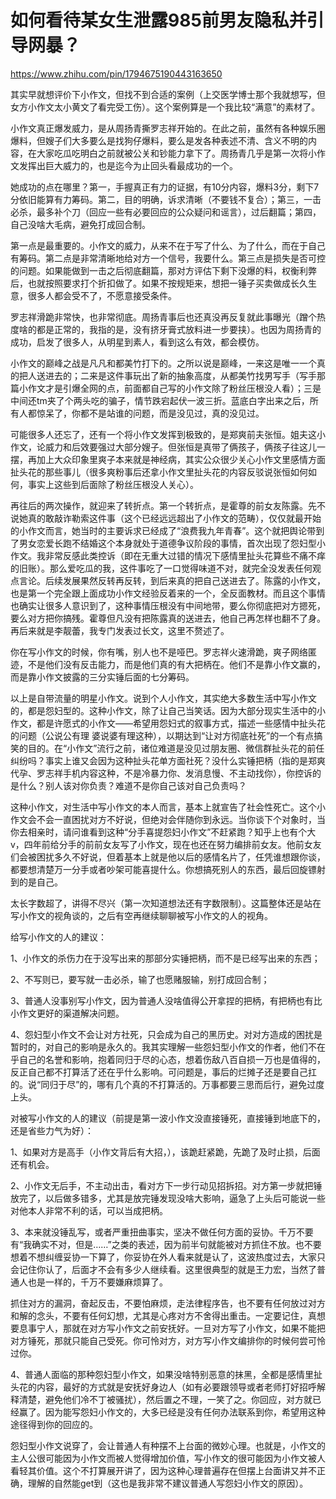# 如何看待某女生泄露985前男友隐私并引导网暴？

https://www.zhihu.com/pin/1794675190443163650

其实早就想评价下小作文，但找不到合适的案例（上交医学博士那个我就想写，但女方小作文太小黄文了看完受工伤）。这个案例算是一个我比较“满意”的素材了。  
  
小作文真正爆发威力，是从周扬青撕罗志祥开始的。在此之前，虽然有各种娱乐圈爆料，但嫂子们大多要么是找狗仔爆料，要么是发各种表述不清、含义不明的内容，在大家吃瓜吃明白之前就被公关和钞能力拿下了。周扬青几乎是第一次将小作文发挥出巨大威力的，也是迄今为止回头看最成功的一个。  
  
她成功的点在哪里？第一，手握真正有力的证据，有10分内容，爆料3分，剩下7分依旧能算有力筹码。第二，目的明确，诉求清晰（不要钱不复合）；第三，一击必杀，最多补个刀（回应一些有必要回应的公众疑问和谣言），过后翻篇；第四，自己没啥大毛病，避免打成回合制。  
  
第一点是最重要的。小作文的威力，从来不在于写了什么、为了什么，而在于自己有筹码。第二点是非常清晰地给对方一个信号，我要什么。第三点是损失是否可控的问题。如果能做到一击之后彻底翻篇，那对方评估下剩下没爆的料，权衡利弊后，也就按照要求打个折扣做了。如果不按规矩来，想把一锤子买卖做成长久生意，很多人都会受不了，不愿意接受条件。  
  
罗志祥滑跪非常快，也非常彻底。周扬青事后也还真没再反复就此事曝光（蹭个热度啥的都是正常的，我指的是，没有挤牙膏式放料进一步要挟）。也因为周扬青的成功，启发了很多人，从明星到素人，看到这么有效，都会模仿。  
  
小作文的巅峰之战是凡凡和都美竹打下的。之所以说是巅峰，一来这是唯一一个真的把人送进去的；二来是这件事玩出了新的抽象高度，从都美竹找男写手（写手那篇小作文才是引爆全网的点，前面都自己写的小作文除了粉丝压根没人看）；三是中间还tm夹了个两头吃的骗子，情节跌宕起伏一波三折。蓝底白字出来之后，所有人都惊呆了，你都不是站谁的问题，而是没见过，真的没见过。  
  
可能很多人还忘了，还有一个将小作文发挥到极致的，是郑爽前夫张恒。姐夫这小作文，论威力和后效要强过大部分嫂子。但张恒是真带了俩孩子，俩孩子往这儿一摆，再加上大众印象里爽子本来就是神经病，其实公众很少关心小作文里感情方面扯头花的那些事儿（很多爽粉事后还拿小作文里扯头花的内容反驳说张恒如何如何，事实上这些到后面除了粉丝压根没人关心）。  
  
再往后的两次操作，就迎来了转折点。第一个转折点，是霍尊的前女友陈露。先不说她真的敢敲诈勒索这件事（这个已经远远超出了小作文的范畴），仅仅就最开始的小作文而言，她当时的主要诉求已经成了“浪费我九年青春”。这个就把舆论带到了男女恋爱长跑不结婚这个本身就处于道德争议阶段的事情，首次出现了怨妇型小作文。我非常反感此类控诉（即在无重大过错的情况下感情里扯头花算些不痛不痒的旧账）。那么爱吃瓜的我，这件事吃了一口觉得味道不对，就完全没发表任何观点言论。后续发展果然反转再反转，到后来真的把自己送进去了。陈露的小作文，也是第一个完全跟上面成功小作文经验反着来的一个，全反面教材。而且这个事情也确实让很多人意识到了，这种事情压根没有中间地带，要么你彻底把对方摁死，要么对方把你搞残。霍尊但凡没有把陈露真的送进去，他自己再怎样也翻不了身。再后来就是李靓蕾，我专门发表过长文，这里不赘述了。  
  
你在写小作文的时候，你有嘴，别人也不是哑巴。罗志祥火速滑跪，爽子网络匿迹，不是他们没有反击能力，而是他们真的有大把柄在。他们不是靠小作文赢的，而是靠小作文披露的三分实锤后面的七分筹码。  
  
以上是自带流量的明星小作文。说到个人小作文，其实绝大多数生活中写小作文的，都是怨妇型的。这种小作文，除了让自己当笑话。因为大部分现实生活中的小作文，都是许愿式的小作文——希望用怨妇式的叙事方式，描述一些感情中扯头花的问题（公说公有理 婆说婆有理这种），以期达到“让对方彻底社死”的一个有点搞笑的目的。在“小作文”流行之前，诸位难道是没见过朋友圈、微信群扯头花的前任纠纷吗？事实上谁又会因为这种扯头花单方面社死？没什么实锤把柄（指的是郑爽代孕、罗志祥手机内容这种，不是冷暴力你、发消息慢、不主动找你），你控诉的是什么？别人该对你负责？难道不是你自己该对自己负责吗？  
  
这种小作文，对生活中写小作文的本人而言，基本上就宣告了社会性死亡。这个小作文会不会一直困扰对方不好说，但绝对会伴随你到永远。当你谈下个对象时，当你去相亲时，请问谁看到这种“分手喜提怨妇小作文”不赶紧跑？知乎上也有个大v，四年前给分手的前前女友写了小作文，现在也还在努力编排前女友。他前女友们会被困扰多久不好说，但着基本上就是他以后的感情名片了，任凭谁想跟你谈，都要想清楚万一分手或者吵架可能喜提什么。你想搞死别人的东西，最后回旋镖射到的是自己。  
  
太长字数超了，讲得不尽兴（第一次知道想法还有字数限制）。这篇整体还是站在写小作文的视角谈的，之后有空再继续聊聊被写小作文的人的视角。

给写小作文的人的建议：

1、小作文的杀伤力在于没写出来的那部分实锤把柄，而不是已经写出来的东西；

2、不写则已，要写就一击必杀，输了也愿赌服输，别打成回合制；

3、普通人没事别写小作文，因为普通人没啥值得公开拿捏的把柄，有把柄也有比小作文更好的渠道解决问题。

4、怨妇型小作文不会让对方社死，只会成为自己的黑历史。对对方造成的困扰是暂时的，对自己的影响是永久的。我其实理解一些怨妇型小作文的作者，他们不在乎自己的名誉和影响，抱着同归于尽的心态，想着伤敌八百自损一万也是值得的，反正自己都不打算活了还在乎什么影响。可问题是，事后的烂摊子还是要自己扛的。说“同归于尽”的，哪有几个真的不打算活的。万事都要三思而后行，避免过度上头。

对被写小作文的人的建议（前提是第一波小作文没直接锤死，直接锤到地底下的，还是省些力气为好）：

1、如果对方是高手（小作文背后有大招，），该跪赶紧跪，先跪了及时止损，后面还有机会。

2、小作文无后手，不主动出击，看对方下一步行动见招拆招。对方第一步就把锤放完了，以后做多错多，尤其是放完锤发现没啥大影响，逼急了上头后可能说一些对他本人非常不利的话，可以当成把柄。

3、本来就没锤乱写，或者严重扭曲事实，坚决不做任何方面的妥协。千万不要有“我确实不对，但是……”之类的表述，因为前半句就能被对方抓住不放。也不要想着不想纠缠妥协一下算了，你妥协在外人看来就是认了，这波热度过去，大家只会记住你认了，后面才不会有多少人继续看。这里很典型的就是王力宏，当然了普通人也是一样的，千万不要嫌麻烦算了。

抓住对方的漏洞，奋起反击，不要怕麻烦，走法律程序告，也不要有任何放过对方和解的念头，不要有任何幻想，尤其是心疼对方不舍得出重击。一定要记住，真想要息事宁人，那就在对方写小作文之前安抚好。一旦对方写了小作文，如果不能把对方锤死，那就只能自己受死。你可怜对方，对方写小作文编排你的时候何尝可怜过你。

4、普通人面临的那种怨妇型小作文，如果没啥特别恶意的抹黑，全都是感情里扯头花的内容，最好的方式就是安抚好身边人（如有必要跟领导或者老师打好招呼解释清楚，避免他们冷不丁被骚扰），然后置之不理，一笑了之。你回应，对方就已经赢了。因为能写怨妇小作文的，大多已经是没有任何办法联系到你，希望用这种途径得到你的回应的。

怨妇型小作文说穿了，会让普通人有种摆不上台面的微妙心理。也就是，小作文的主人公很可能因为小作文而被人觉得增加价值，写小作文的很可能因为小作文被人看轻其价值。这个不打算展开讲了，因为这种心理普遍存在但摆上台面讲又并不正确，理解的自然能get到（这也是我非常不建议普通人写怨妇小作文的原因）。